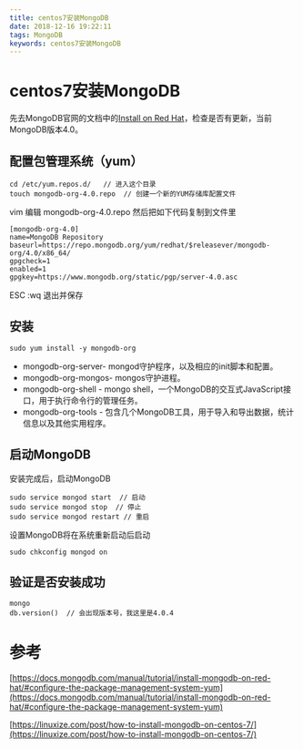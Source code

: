 ```yaml
---
title: centos7安装MongoDB
date: 2018-12-16 19:22:11
tags: MongoDB
keywords: centos7安装MongoDB
---
```

# centos7安装MongoDB
先去MongoDB官网的文档中的[Install on Red Hat](https://docs.mongodb.com/manual/tutorial/install-mongodb-on-red-hat/#configure-the-package-management-system-yum)，检查是否有更新，当前MongoDB版本4.0。
<!--more-->

## 配置包管理系统（yum）
```
cd /etc/yum.repos.d/   // 进入这个目录
touch mongodb-org-4.0.repo  // 创建一个新的YUM存储库配置文件
```
vim 编辑 mongodb-org-4.0.repo 然后把如下代码复制到文件里
```
[mongodb-org-4.0]
name=MongoDB Repository
baseurl=https://repo.mongodb.org/yum/redhat/$releasever/mongodb-org/4.0/x86_64/
gpgcheck=1
enabled=1
gpgkey=https://www.mongodb.org/static/pgp/server-4.0.asc
```
ESC  :wq 退出并保存

## 安装
```
sudo yum install -y mongodb-org
```
- mongodb-org-server- mongod守护程序，以及相应的init脚本和配置。
- mongodb-org-mongos- mongos守护进程。
- mongodb-org-shell - mongo shell，一个MongoDB的交互式JavaScript接口，用于执行命令行的管理任务。
- mongodb-org-tools - 包含几个MongoDB工具，用于导入和导出数据，统计信息以及其他实用程序。

## 启动MongoDB
安装完成后，启动MongoDB
```
sudo service mongod start  // 启动
sudo service mongod stop  // 停止
sudo service mongod restart // 重启
```
设置MongoDB将在系统重新启动后启动
```
sudo chkconfig mongod on
```

## 验证是否安装成功
```
mongo
db.version()  // 会出现版本号，我这里是4.0.4
```

# 参考
[https://docs.mongodb.com/manual/tutorial/install-mongodb-on-red-hat/#configure-the-package-management-system-yum](https://docs.mongodb.com/manual/tutorial/install-mongodb-on-red-hat/#configure-the-package-management-system-yum)

[https://linuxize.com/post/how-to-install-mongodb-on-centos-7/](https://linuxize.com/post/how-to-install-mongodb-on-centos-7/)
